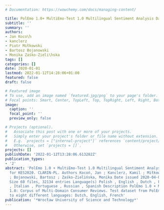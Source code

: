 ```yaml
---
# Documentation: https://wowchemy.com/docs/managing-content/

title: PolEmo 1.0+ MultiEmo-Test 1.0 Multilingual Sentiment Analysis Dataset for KES2020
subtitle: ''
summary: ''
authors:
- Jan Koco\ŉ
- kanclerz
- Piotr Miłkowski
- Bartosz Bojanowski
- Monika Zaśko-Zieli\ŉska
tags: []
categories: []
date: 2020-01-01
lastmod: 2022-01-12T14:28:06+01:00
featured: false
draft: false

# Featured image
# To use, add an image named `featured.jpg/png` to your page's folder.
# Focal points: Smart, Center, TopLeft, Top, TopRight, Left, Right, BottomLeft, Bottom, BottomRight.
image:
  caption: ''
  focal_point: ''
  preview_only: false

# Projects (optional).
#   Associate this post with one or more of your projects.
#   Simply enter your project's folder or file name without extension.
#   E.g. `projects = ["internal-project"]` references `content/project/deep-learning/index.md`.
#   Otherwise, set `projects = []`.
projects: []
publishDate: '2022-01-12T13:28:06.613282Z'
publication_types:
- '2'
abstract: 'PolEmo 1.0 + MultiEmo-Test 1.0 Multilingual Sentiment Analysis Dataset
  for KES2020. CLARIN-PL. Authors Kocoń, Jan ; Kanclerz, Kamil ; Miłkowski, Piotr
  ; Bojanowski, Bartosz ; Zaśko-Zielińska, Monika Date issued 2020-04-02 Type corpus
  Size 60 files, 32134 entries Language(s) Polish , English , Dutch , French , German
  , Italian , Portuguese , Russian , Spanish Description PolEmo 1.0 + MultiEmo-Test
  1.0: Corpus of Multi-Domain Consumer Reviews. Test dataset from PolEmo 1.0 was translated
  to eight different languages: Dutch, English, French'
publication: '*Wrocław University of Science and Technology*'
---
```

